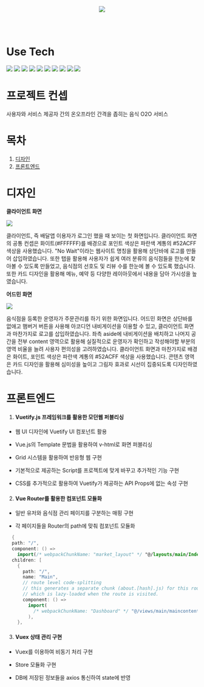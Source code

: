 <p align="center">
  <img src="https://capsule-render.vercel.app/api?type=Waving&color=auto&height=300&section=header&text=No%20Wait&fontSize=90" />
</p>
</br>
</br>


#  Use Tech

![](https://img.shields.io/badge/npm-CB3837?style=flat-square&logo=npm&logoColor=white)
![](https://img.shields.io/badge/IntelliJ%20IDEA-000000?style=flat-square&logo=IntelliJ%20IDEA&logoColor=white)
![](https://img.shields.io/badge/HTML5-E34F26?style=flat-square&logo=HTML5&logoColor=white)
![](https://img.shields.io/badge/CSS3-1572B6?style=flat-square&logo=CSS3&logoColor=white)
![](https://img.shields.io/badge/Vue.js-4FC08D?style=flat-square&logo=Vue.js&logoColor=white)
![](https://img.shields.io/badge/Vuetify.js%202.5.8-1867C0?style=flat-square&logo=Vuetify&logoColor=white)
![](https://img.shields.io/badge/Node.js-339933?style=flat-square&logo=Node.js&logoColor=white)
![](https://img.shields.io/badge/MySQL%208.0-4479A1?style=flat-square&logo=MySQL&logoColor=white)
![](https://img.shields.io/badge/Postman-FF6C37?style=flat-square&logo=Postman&logoColor=white)
![](https://img.shields.io/badge/Express.js-000000?style=flat-square&logo=Express&logoColor=white)

# 프로젝트 컨셉

사용자와 서비스 제공자 간의 온오프라인 간격을 좁히는 음식 O2O 서비스

# 목차

<ol>
  <li><a href="#design">디자인</a></li>
 <!-- <li><a href="#DB">DB설계</a></li>
  <li><a href="#backend">백엔드</a></li>
-->
  <li><a href="#frontend">프론트엔드</a></li>
</ol>

<h1 id="design">디자인</h1>

__클라이언트 화면__

<img src="https://user-images.githubusercontent.com/85723094/135088887-209b8720-ec92-412f-8d24-ffa95ea35110.png">

클라이언트, 즉 배달앱 이용자가 로그인 했을 때 보이는 첫 화면입니다. 클라이언트 화면의 공통 컨셉은 화이트(#FFFFFF)를 배경으로 포인트 색상은 파란색 계통의 #52ACFF 색상을 사용했습니다.
"No Wait"이라는 웹사이트 명칭을 활용해 상단바에 로고를 만들어 삽입하였습니다. 또한 탭을 활용해 사용자가 쉽게 여러 분류의 음식점들을 한눈에 찾아볼 수 있도록 만들었고, 음식점의 선호도 및 리뷰 수를 한눈에 볼 수 있도록 했습니다. 또한 카드 디자인을 활용해 메뉴, 예약 등 다양한 레이아웃에서 내용을 담아 가시성을 높였습니다.

__어드민 화면__

<img src="https://user-images.githubusercontent.com/85723094/135089570-d4fb3142-9a91-403f-813d-d36c5d52c2a3.png">

음식점을 등록한 운영자가 주문관리를 하기 위한 화면입니다. 어드민 화면은 상단바를 없애고 햄버거 버튼을 사용해 아코디언 내비게이션을 이용할 수 있고, 클라이언트 화면과 마찬가지로 로고를 삽입하였습니다. 
좌측 aside에 내비게이션을 배치하고 나머지 공간을 전부 content 영역으로 활용해 실질적으로 운영자가 확인하고 작성해야할 부분의 영역 비율을 늘려 사용자 편의성을 고려하였습니다. 클라이언트 화면과 마찬가지로 배경은 화이트, 포인트 색상은 파란색 계통의  #52ACFF 색상을 사용했습니다. 콘텐츠 영역은 카드 디자인을 활용해 심미성을 높이고 그림자 효과로 시선이 집중되도록 디자인하였습니다.

<!--<h1 id="DB">DB설계</h1>
예시.
<h1 id="backend">백엔드</h1>
예시.
-->
<h1 id="frontend">프론트엔드</h1>

1. #### Vuetify.js 프레임워크를 활용한 모던웹 퍼블리싱

  - 웹 UI 디자인에 Vuetify UI 컴포넌트 활용

  - Vue.js의 Template 문법을 활용하여 v-html로 화면 퍼블리싱

  - Grid 시스템을 활용하여 반응형 웹 구현

  - 기본적으로 제공하는 Script를 프로젝트에 맞게 바꾸고 추가적인 기능 구현

  - CSS를 추가적으로 활용하여 Vuetify가 제공하는 API Props에 없는 속성 구현

2. #### Vue Router를 활용한 컴포넌트 모듈화 

  -  일반 유저와 음식점 관리 페이지를 구분하는 매핑 구현
 
  -  각 페이지들을 Router의 path에 맞춰 컴포넌트 모듈화

  ```kotlin
    {
    path: "/",
    component: () =>
      import(/* webpackChunkName: "market_layout" */ "@/layouts/main/Index"),
    children: [
      {
        path: "/",
        name: "Main",
        // route level code-splitting
        // this generates a separate chunk (about.[hash].js) for this route
        // which is lazy-loaded when the route is visited.
        component: () =>
          import(
            /* webpackChunkName: "Dashboard" */ "@/views/main/maincontent/TabItems"
          ),
      },
  ```

3. #### Vuex 상태 관리 구현

  - Vuex를 이용하여 비동기 처리 구현
 
  - Store 모듈화 구현

  - DB에 저장된 정보들을 axios 통신하여 state에 반영
